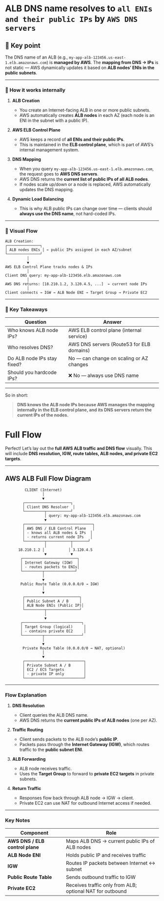 # ALB DNS name resolves to `all ENIs and their public IPs` by `AWS DNS servers`

## 🧠 **Key point**

The DNS name of an ALB (e.g., `my-app-alb-123456.us-east-1.elb.amazonaws.com`) is **managed by AWS**.
The **mapping from DNS → IPs** is not static — AWS dynamically updates it based on **ALB nodes’ ENIs in the public subnets**.

---

### 🔹 **How it works internally**

1. **ALB Creation**

   * You create an Internet-facing ALB in one or more public subnets.
   * AWS automatically creates **ALB nodes** in each AZ (each node is an ENI in the subnet with a public IP).

2. **AWS ELB Control Plane**

   * AWS keeps a record of **all ENIs and their public IPs**.
   * This is maintained in the **ELB control plane**, which is part of AWS’s internal management system.

3. **DNS Mapping**

   * When you query `my-app-alb-123456.us-east-1.elb.amazonaws.com`, the request goes to **AWS DNS servers**.
   * AWS DNS returns the **current list of public IPs of all ALB nodes**.
   * If nodes scale up/down or a node is replaced, AWS automatically updates the DNS mapping.

4. **Dynamic Load Balancing**

   * This is why ALB public IPs can change over time — clients should **always use the DNS name**, not hard-coded IPs.

---

### 🔹 **Visual Flow**

```
ALB Creation:
┌───────────────┐
│ ALB nodes ENIs │ ← public IPs assigned in each AZ/subnet
└───────────────┘
          │
          ▼
AWS ELB Control Plane tracks nodes & IPs
          │
Client DNS query: my-app-alb-123456.elb.amazonaws.com
          │
AWS DNS returns: [18.210.1.2, 3.120.4.5, ...]  ← current node IPs
          │
Client connects → IGW → ALB Node ENI → Target Group → Private EC2
```

---

### 🔑 **Key Takeaways**

| Question                    | Answer                                    |
| --------------------------- | ----------------------------------------- |
| Who knows ALB node IPs?     | AWS ELB control plane (internal service)  |
| Who resolves DNS?           | AWS DNS servers (Route53 for ELB domains) |
| Do ALB node IPs stay fixed? | No — can change on scaling or AZ changes  |
| Should you hardcode IPs?    | ❌ No — always use DNS name                |

---

So in short:

> **DNS knows the ALB node IPs because AWS manages the mapping internally in the ELB control plane, and its DNS servers return the current IPs of the nodes.**

# Full Flow

Perfect! Let’s lay out the **full AWS ALB traffic and DNS flow** visually. This will include **DNS resolution, IGW, route tables, ALB nodes, and private EC2 targets**.

---

## **AWS ALB Full Flow Diagram**

```
         CLIENT (Internet)
                 │
                 ▼
        ┌─────────────────────┐
        │ Client DNS Resolver  │
        └─────────┬───────────┘
                  │ query: my-app-alb-123456.elb.amazonaws.com
                  ▼
        ┌───────────────────────────────┐
        │ AWS DNS / ELB Control Plane   │
        │ - knows all ALB nodes & IPs  │
        │ - returns current node IPs   │
        └─────────┬───────────┬───────┘
                  │           │
      18.210.1.2 │           │ 3.120.4.5
                  ▼           ▼
       ┌─────────────────────────┐
       │ Internet Gateway (IGW)  │
       │ - routes packets to ENIs│
       └─────────┬──────────────┘
                 │
                 ▼
       Public Route Table (0.0.0.0/0 → IGW)
                 │
                 ▼
        ┌─────────────────────────┐
        │ Public Subnet A / B     │
        │ ALB Node ENIs (Public IP)│
        └─────────┬───────────────┘
                  │
                  ▼
       ┌───────────────────────────┐
       │ Target Group (logical)     │
       │ - contains private EC2     │
       └─────────┬─────────────────┘
                 │
                 ▼
        Private Route Table (0.0.0.0/0 → NAT, optional)
                 │
                 ▼
        ┌───────────────────────────┐
        │ Private Subnet A / B      │
        │ EC2 / ECS Targets         │
        │ - private IP only         │
        └───────────────────────────┘
```

---

### **Flow Explanation**

1. **DNS Resolution**

   * Client queries the ALB DNS name.
   * AWS DNS returns the **current public IPs of ALB nodes** (one per AZ).

2. **Traffic Routing**

   * Client sends packets to the ALB node’s **public IP**.
   * Packets pass through the **Internet Gateway (IGW)**, which routes traffic to the **public subnet ENI**.

3. **ALB Forwarding**

   * ALB node receives traffic.
   * Uses the **Target Group** to forward to **private EC2 targets** in private subnets.

4. **Return Traffic**

   * Responses flow back through ALB node → IGW → client.
   * Private EC2 can use NAT for outbound Internet access if needed.

---

### **Key Notes**

| Component                       | Role                                                      |
| ------------------------------- | --------------------------------------------------------- |
| **AWS DNS / ELB control plane** | Maps ALB DNS → current public IPs of ALB nodes            |
| **ALB Node ENI**                | Holds public IP and receives traffic                      |
| **IGW**                         | Routes IP packets between Internet ↔ subnet               |
| **Public Route Table**          | Sends outbound traffic to IGW                             |
| **Private EC2**                 | Receives traffic only from ALB; optional NAT for outbound |
